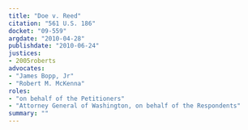 ```yaml
---
title: "Doe v. Reed"
citation: "561 U.S. 186"
docket: "09-559"
argdate: "2010-04-28"
publishdate: "2010-06-24"
justices:
- 2005roberts
advocates:
- "James Bopp, Jr"
- "Robert M. McKenna"
roles:
- "on behalf of the Petitioners"
- "Attorney General of Washington, on behalf of the Respondents"
summary: ""
---
```


